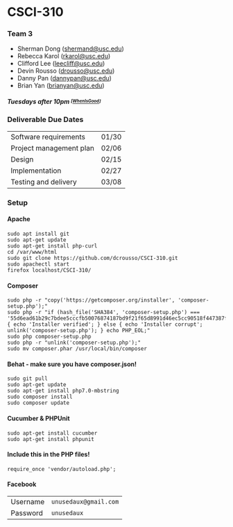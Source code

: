 # CSCI-310

### Team 3
 - Sherman Dong ([shermand@usc.edu](mailto:shermand@usc.edu))
 - Rebecca Karol ([rkarol@usc.edu](mailto:rkarol@usc.edu))
 - Clifford Lee ([leecliff@usc.edu](mailto:leecliff@usc.edu))
 - Devin Rousso ([drousso@usc.edu](mailto:drousso@usc.edu))
 - Danny Pan ([dannypan@usc.edu](mailto:dannypan@usc.edu))
 - Brian Yan ([brianyan@usc.edu](mailto:brianyan@usc.edu))

##### Tuesdays after 10pm <sup><sub>[[WhenIsGood](http://whenisgood.net/jk27zpz/results/sf3x4eg)]</sub></sup>

### Deliverable Due Dates
<table>
	<tbody>
		<tr>
			<td>Software requirements</td>
			<td><date>01/30</date></td>
		</tr>
		<tr>
			<td>Project management plan</td>
			<td><date>02/06</date></td>
		</tr>
		<tr>
			<td>Design</td>
			<td><date>02/15</date></td>
		</tr>
		<tr>
			<td>Implementation</td>
			<td><date>02/27</date></td>
		</tr>
		<tr>
			<td>Testing and delivery</td>
			<td><date>03/08</date></td>
		</tr>
	</tbody>
</table>


### Setup

#### Apache
```Shell
sudo apt install git
sudo apt-get update
sudo apt-get install php-curl
cd /var/www/html
sudo git clone https://github.com/dcrousso/CSCI-310.git
sudo apachectl start
firefox localhost/CSCI-310/
```

#### Composer
```Shell
sudo php -r "copy('https://getcomposer.org/installer', 'composer-setup.php');"
sudo php -r "if (hash_file('SHA384', 'composer-setup.php') === '55d6ead61b29c7bdee5cccfb50076874187bd9f21f65d8991d46ec5cc90518f447387fb9f76ebae1fbbacf329e583e30') { echo 'Installer verified'; } else { echo 'Installer corrupt'; unlink('composer-setup.php'); } echo PHP_EOL;"
sudo php composer-setup.php
sudo php -r "unlink('composer-setup.php');"
sudo mv composer.phar /usr/local/bin/composer
```

#### Behat - make sure you have composer.json!
```
sudo git pull
sudo apt-get update
sudo apt-get install php7.0-mbstring
sudo composer install
sudo composer update

```
#### Cucumber & PHPUnit
```
sudo apt-get install cucumber
sudo apt-get install phpunit
```

#### Include this in the PHP files!
```
require_once 'vendor/autoload.php';
```

#### Facebook
<table>
	<tbody>
		<tr>
			<td>Username</td>
			<td><code>unusedaux@gmail.com</code></td>
		</tr>
		<tr>
			<td>Password</td>
			<td><code>unusedaux</code></td>
		</tr>
	</tbody>
</table>
